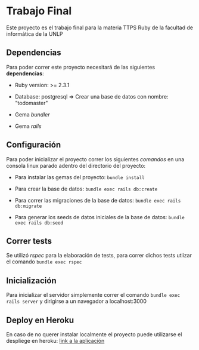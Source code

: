 # Trabajo Final

Este proyecto es el trabajo final para la materia TTPS Ruby de la facultad de informática de la UNLP

## Dependencias 

Para poder correr este proyecto necesitará de las siguientes **dependencias**:

* Ruby version: >= 2.3.1

* Database: postgresql => Crear una base de datos con nombre: "todomaster"

* Gema *bundler*

* Gema *rails*

## Configuración

Para poder inicializar el proyecto correr los siguientes *comandos* en una consola linux parado adentro del directorio del proyecto:

+ Para instalar las gemas del proyecto: ```bundle install```

+ Para crear la base de datos: ```bundle exec rails db:create```

+ Para correr las migraciones de la base de datos: ```bundle exec rails db:migrate```

+ Para generar los seeds de datos iniciales de la base de datos: ```bundle exec rails db:seed```

## Correr tests

Se utilizó *rspec* para la elaboración de tests, para correr dichos tests utiizar el comando ```bundle exec rspec``` 

## Inicialización

Para inicializar el servidor simplemente correr el comando ```bundle exec rails server``` y dirigirse a un navegador a localhost:3000 

## Deploy en Heroku

En caso de no querer instalar localmente el proyecto puede utilizarse el despliege en heroku: [link a la aplicación](https://todoruby.herokuapp.com/) 